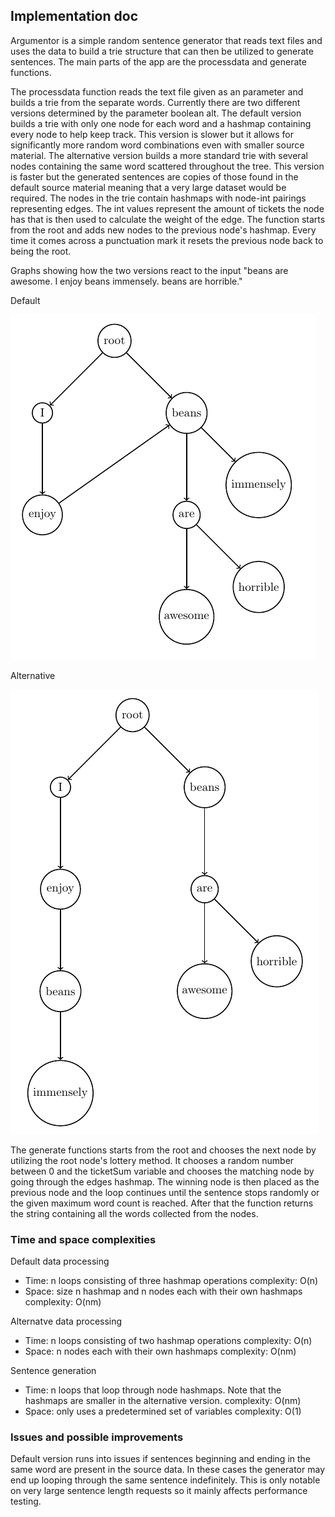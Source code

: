 ## Implementation doc

Argumentor is a simple random sentence generator that reads text files and uses the data to build a trie structure that can then be utilized to generate sentences.
The main parts of the app are the processdata and generate functions.

The processdata function reads the text file given as an parameter and builds a trie from the separate words. Currently there are two different versions determined by the parameter boolean alt.
The default version builds a trie with only one node for each word and a hashmap containing every node to help keep track. This version is slower but it allows for significantly more random word combinations even with smaller source material. The alternative version builds a more standard trie with several nodes containing the same word scattered throughout the tree. This version is faster but the generated sentences are copies of those found in the default source material meaning that a very large dataset would be required.
The nodes in the trie contain hashmaps with node-int pairings representing edges. The int values represent the amount of tickets the node has that is then used to calculate the weight of the edge. The function starts from the root and adds new nodes to the previous node's hashmap. Every time it comes across a punctuation mark it resets the previous node back to being the root.

Graphs showing how the two versions react to the input "beans are awesome. I enjoy beans immensely. beans are horrible."

Default

![](/docs/images/default.png)

Alternative

![](/docs/images/alt.png)

The generate functions starts from the root and chooses the next node by utilizing the root node's lottery method. It chooses a random number between 0 and the ticketSum variable and chooses the matching node by going through the edges hashmap. The winning node is then placed as the previous node and the loop continues until the sentence stops randomly or the given maximum word count is reached. After that the function returns the string containing all the words collected from the nodes.

### Time and space complexities

Default data processing
* Time: n loops consisting of three hashmap operations
complexity: O(n)
* Space: size n hashmap and n nodes each with their own hashmaps
complexity: O(nm)

Alternatve data processing
* Time: n loops consisting of two hashmap operations
complexity: O(n)
* Space: n nodes each with their own hashmaps
complexity: O(nm)

Sentence generation
* Time: n loops that loop through node hashmaps.
Note that the hashmaps are smaller in the alternative version.
complexity: O(nm)
* Space: only uses a predetermined set of variables
complexity: O(1)

### Issues and possible improvements

Default version runs into issues if sentences beginning and ending in the same word are present in the source data. In these cases the generator may end up looping through the same sentence indefinitely. This is only notable on very large sentence length requests so it mainly affects performance testing.